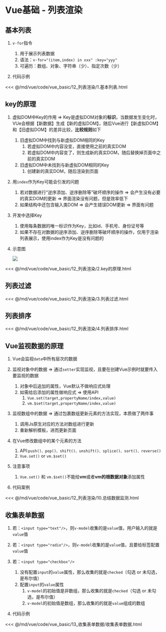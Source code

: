 # Vue基础 - 列表渲染

## 基本列表

1. `v-for`指令

   1. 用于展示列表数据
   2. 语法：`v-for="(item,index) in xxx" :key="yyy"`
   3. 可遍历：数组、对象、字符串（少）、指定次数（少）

2. 代码示例

<<< @/md/vue/code/vue_basic/12_列表渲染/1.基本列表.html

## key的原理

1. 虚拟DOM中Key的作用 => Key是虚拟DOM对象的**标识**，当数据发生变化时，VUe会根据【新数据】生成【新的虚拟DOM】，随后Vue进行【新虚拟DOM】和【旧虚拟DOM】的差异比较，**比较规则**如下
   1. 旧虚拟DOM中找到与新虚拟DOM相同的Key
      1. 若虚拟DOM中内容没变，直接使用之前的真实DOM
      2. 若虚拟DOM中内容变了，则生成新的真实DOM，随后替换掉页面中之前的真实DOM
   2. 旧虚拟DOM中未找到与新虚拟DOM相同的Key
      1. 创建新的真实DOM，随后渲染到页面

2. 用`index`作为Key可能会引发的问题
   1. 若对数据进行“逆序添加、逆序删除等”破坏顺序的操作 => 会产生没有必要的真实DOM的更新 => 界面渲染没有问题，但是效率低下
   2. 如果结构中还包含输入类DOM => 会产生错误DOM更新 => 界面有问题

3. 开发中选择Key
   1. 使用每条数据的唯一标识作为Key，比如id、手机号、身份证号等
   2. 如果不存在对数据的逆序添加、逆序删除等破坏顺序的操作，仅用于渲染列表展示，使用index作为Key是没有问题的

4. 示意图

   ![](/_images/vue/basic/Key的原理.png)

<<< @/md/vue/code/vue_basic/12_列表渲染/2.key的原理.html

## 列表过滤

<<< @/md/vue/code/vue_basic/12_列表渲染/3.列表过滤.html

## 列表排序

<<< @/md/vue/code/vue_basic/12_列表渲染/4.列表排序.html   

## Vue监视数据的原理

1. Vue会监视`data`中所有层次的数据
2. 监视对象中的数据 => 通过`setter`实现监视，且要在创建Vue示例时就要传入要监视的数据
   1. 对象中后追加的属性，Vue默认不做响应式处理
   2. 如需给后添加的属性做响应式 => 使用API
      1. `Vue.set(target,propertyName/index,value)`
      2. `vm.$set(target,propertyName/index,value)`

3. 监视数组中的数据 => 通过包裹数组更新元素的方法实现，本质做了两件事

   1. 调用Js原生对应的方法对数组进行更新
   2. 重新解析模板，进而更新页面

4. 在Vue修改数组中的某个元素的方法

   1. API:`push()、pop()、shift()、unshift()、splice()、sort()、reverse()`
   2. `Vue.set()` or `vm.$set()`

5. 注意事项

   1. `Vue.set()` 和 `vm.$set()`不能给**vm**或者**vm的根数据对象**添加属性

6. 代码案例

<<< @/md/vue/code/vue_basic/12_列表渲染/10.总结数据监测.html

## 收集表单数据

1. 若：`<input type="text"/>`，则`v-model`收集的是`value`值，用户输入的就是`value`值
2. 若：`<input type="radio"/>`，则`v-model`收集的是`value`值，且要给标签配置`value`值
3. 若：`<input type="checkbox"/>`
   1. 没有配置`input`的`value`属性，那么收集的就是`checked`（勾选 or 未勾选，是布尔值）
   2. 配置`input`的`value`属性
      1. `v-model`的初始值是非数组，那么收集的就是`checked`（勾选 or 未勾选，是布尔值）
      2. `v-model`的初始值是数组，那么收集的的就是`value`组成的数组

4. 代码示例

<<< @/md/vue/code/vue_basic/13_收集表单数据/收集表单数据.html